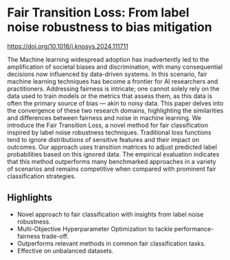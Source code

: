 # Fair Transition Loss: From label noise robustness to bias mitigation

https://doi.org/10.1016/j.knosys.2024.111711

The Machine learning widespread adoption has inadvertently led to the amplification of societal biases and discrimination, with many consequential decisions now influenced by data-driven systems. In this scenario, fair machine learning techniques has become a frontier for AI researchers and practitioners. Addressing fairness is intricate; one cannot solely rely on the data used to train models or the metrics that assess them, as this data is often the primary source of bias — akin to noisy data. This paper delves into the convergence of these two research domains, highlighting the similarities and differences between fairness and noise in machine learning. We introduce the Fair Transition Loss, a novel method for fair classification inspired by label noise robustness techniques. Traditional loss functions tend to ignore distributions of sensitive features and their impact on outcomes. Our approach uses transition matrices to adjust predicted label probabilities based on this ignored data. The empirical evaluation indicates that this method outperforms many benchmarked approaches in a variety of scenarios and remains competitive when compared with prominent fair classification strategies.


## Highlights
- Novel approach to fair classification with insights from label noise robustness.
- Multi-Objective Hyperparameter Optimization to tackle performance-fairness trade-off.
- Outperforms relevant methods in common fair classification tasks.
- Effective on unbalanced datasets.

